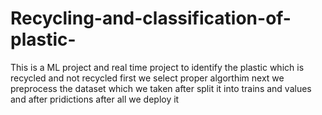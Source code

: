 # Recycling-and-classification-of-plastic-
This is a ML project and real time project to identify the plastic which is recycled and not recycled first we select proper algorthim next we preprocess the dataset which we taken after split it into trains and values and after pridictions after all we deploy it
